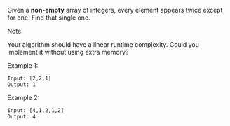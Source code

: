 Given a **non-empty** array of integers, every element appears twice except for one. Find that single one.

Note:

Your algorithm should have a linear runtime complexity. Could you implement it without using extra memory?

Example 1:
```
Input: [2,2,1]
Output: 1
```

Example 2:
```
Input: [4,1,2,1,2]
Output: 4
```
